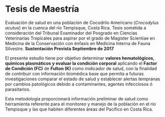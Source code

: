 # Tesis de Maestría
Evaluación de salud en una población de Cocodrilo Americano (*Crocodylus acutus*) en la cuenca del río Tempisque, Costa Rica. 
Tesis sometida a consideración del Tribunal Examinador del Posgrado en Ciencias Veterinarias Tropicales para aspirar por el grado de Magister Scientiae en Medicina de la Conservación con énfasis en Medicina Interna de Fauna Silvestre.
 **Sustentación Prevista Septiembre de 2017**

El presente estudio tiene por objetivo determinar **valores hematológicos, químicos plasmáticos y evaluar la condición corporal** aplicando el **Factor de Condición (FC)** de **Fulton (K)** como inidicador de salud, con la finalidad de contribuir con información biomédica base que permita a futuras investigaciones comparar el estado de salud y establecer alertas tempranas por cambios patológicos
debido a contaminantes, agentes infecciosos ó parasitarios.

Esta metodología proporcionará información preliminar de salud como herramienta referente para el monitoreo y manejo de la población en el río Tempisque y las que habiten diferentes áreas del Pacífico en Costa Rica.
